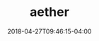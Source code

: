 ---
title: "aether"
date: 2018-04-27T09:46:15-04:00
description: "A clean Hugo theme for blogs emphasizing motion, material, and depth."
---